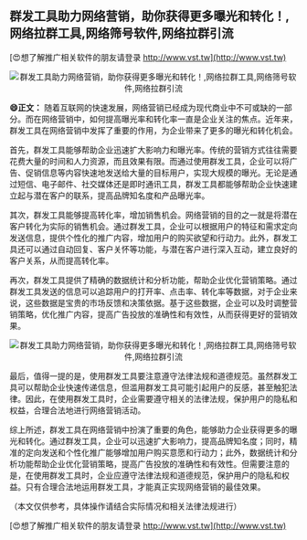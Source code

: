 ## **群发工具助力网络营销，助你获得更多曝光和转化！,网络拉群工具,网络筛号软件,网络拉群引流**

[😍想了解推广相关软件的朋友请登录 http://www.vst.tw](http://www.vst.tw)

 <center><img src="https://vst.tw/MP4/tuiguang/png/0.png" alt="群发工具助力网络营销，助你获得更多曝光和转化！,网络拉群工具,网络筛号软件,网络拉群引流"></center>

**😄正文：**
随着互联网的快速发展，网络营销已经成为现代商业中不可或缺的一部分。而在网络营销中，如何提高曝光率和转化率一直是企业关注的焦点。近年来，群发工具在网络营销中发挥了重要的作用，为企业带来了更多的曝光和转化机会。

首先，群发工具能够帮助企业迅速扩大影响力和曝光率。传统的营销方式往往需要花费大量的时间和人力资源，而且效果有限。而通过使用群发工具，企业可以将广告、促销信息等内容快速地发送给大量的目标用户，实现大规模的曝光。无论是通过短信、电子邮件、社交媒体还是即时通讯工具，群发工具都能够帮助企业快速建立起与潜在客户的联系，提高品牌知名度和产品曝光率。

其次，群发工具能够提高转化率，增加销售机会。网络营销的目的之一就是将潜在客户转化为实际的销售机会。通过群发工具，企业可以根据用户的特征和需求定向发送信息，提供个性化的推广内容，增加用户的购买欲望和行动力。此外，群发工具还可以通过自动回复、客户关怀等功能，与潜在客户进行深入互动，建立良好的客户关系，从而提高转化率。

再次，群发工具提供了精确的数据统计和分析功能，帮助企业优化营销策略。通过群发工具发送的信息可以追踪用户的打开率、点击率、转化率等数据，对于企业来说，这些数据是宝贵的市场反馈和决策依据。基于这些数据，企业可以及时调整营销策略，优化推广内容，提高广告投放的准确性和有效性，从而获得更好的营销效果。

 <center><img src="https://vst.tw/MP4/tuiguang/png/7.png" alt="群发工具助力网络营销，助你获得更多曝光和转化！,网络拉群工具,网络筛号软件,网络拉群引流"></center>

最后，值得一提的是，使用群发工具要注意遵守法律法规和道德规范。虽然群发工具可以帮助企业快速传递信息，但滥用群发工具可能引起用户的反感，甚至触犯法律。因此，在使用群发工具时，企业需要遵守相关的法律法规，保护用户的隐私和权益，合理合法地进行网络营销活动。

综上所述，群发工具在网络营销中扮演了重要的角色，能够助力企业获得更多的曝光和转化。通过群发工具，企业可以迅速扩大影响力，提高品牌知名度；同时，精准的定向发送和个性化推广能够增加用户购买意愿和行动力；此外，数据统计和分析功能帮助企业优化营销策略，提高广告投放的准确性和有效性。但需要注意的是，在使用群发工具时，企业应遵守法律法规和道德规范，保护用户的隐私和权益。只有合理合法地运用群发工具，才能真正实现网络营销的最佳效果。

（本文仅供参考，具体操作请结合实际情况和相关法律法规进行）

[😍想了解推广相关软件的朋友请登录 http://www.vst.tw](http://www.vst.tw)



